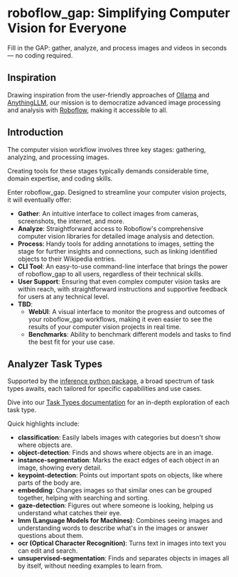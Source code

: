 # roboflow_gap: Simplifying Computer Vision for Everyone

Fill in the GAP: gather, analyze, and process images and videos in seconds — no coding required.

## Inspiration

Drawing inspiration from the user-friendly approaches of [Ollama](https://ollama.com/) and [AnythingLLM](https://useanything.com/), our mission is to democratize advanced image processing and analysis with [Roboflow](https://roboflow.com/), making it accessible to all.

## Introduction

The computer vision workflow involves three key stages: gathering, analyzing, and processing images. 

Creating tools for these stages typically demands considerable time, domain expertise, and coding skills.

Enter roboflow_gap. Designed to streamline your computer vision projects, it will eventually offer:

- **Gather**: An intuitive interface to collect images from cameras, screenshots, the internet, and more.
- **Analyze**: Straightforward access to Roboflow's comprehensive computer vision libraries for detailed image analysis and detection.
- **Process**: Handy tools for adding annotations to images, setting the stage for further insights and connections, such as linking identified objects to their Wikipedia entries.
- **CLI Tool**: An easy-to-use command-line interface that brings the power of roboflow_gap to all users, regardless of their technical skills.
- **User Support**: Ensuring that even complex computer vision tasks are within reach, with straightforward instructions and supportive feedback for users at any technical level.
- **TBD**:
  - **WebUI**: A visual interface to monitor the progress and outcomes of your roboflow_gap workflows, making it even easier to see the results of your computer vision projects in real time.
  - **Benchmarks**: Ability to benchmark different models and tasks to find the best fit for your use case.

## Analyzer Task Types

Supported by the [inference python package](https://github.com/roboflow/inference/), a broad spectrum of task types awaits, each tailored for specific capabilities and use cases.

Dive into our [Task Types documentation](docs/task_types.md) for an in-depth exploration of each task type.

Quick highlights include:

- **classification**: Easily labels images with categories but doesn't show where objects are.
- **object-detection**: Finds and shows where objects are in an image.
- **instance-segmentation**: Marks the exact edges of each object in an image, showing every detail.
- **keypoint-detection**: Points out important spots on objects, like where parts of the body are.
- **embedding**: Changes images so that similar ones can be grouped together, helping with searching and sorting.
- **gaze-detection**: Figures out where someone is looking, helping us understand what catches their eye.
- **lmm (Language Models for Machines)**: Combines seeing images and understanding words to describe what's in the images or answer questions about them.
- **ocr (Optical Character Recognition)**: Turns text in images into text you can edit and search.
- **unsupervised-segmentation**: Finds and separates objects in images all by itself, without needing examples to learn from.